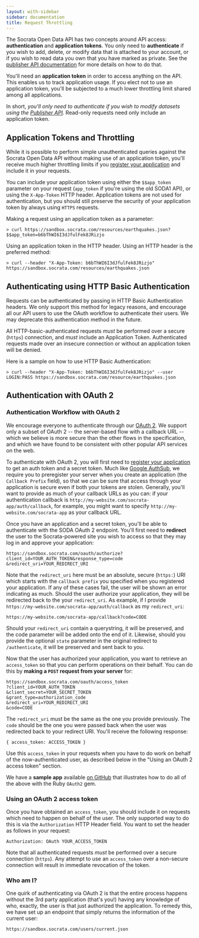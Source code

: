 ```yaml
---
layout: with-sidebar
sidebar: documentation
title: Request Throttling
---
```


The Socrata Open Data API has two concepts around API access: **authentication** and **application tokens**. You only need to **authenticate** if you wish to add, delete, or modify data that is attached to your account, or if you wish to read data you own that you have marked as private. See the [publisher API documentation](/publisher/getting-started/) for more details on how to do that.

You'll need an **application token** in order to access anything on the API. This enables us to track application usage. If you elect not to use an application token, you'll be subjected to a much lower throttling limit shared among all applications.

In short, *you'll only need to authenticate if you wish to modify datasets using the [Publisher API](/publisher/getting-started/).* Read-only requests need only include an application token.

## Application Tokens and Throttling

While it is possible to perform simple unauthenticated queries against the Socrata Open Data API without making use of an application token, you'll receive much higher throttling limits if you [register your application](http://opendata.socrata.com/profile/app_tokens) and include it in your requests.

You can include your application token using either the `$$app_token` parameter on your request (`app_token` if you're using the old SODA1 API), or using the `X-App-Token` HTTP header. Application tokens are not used for authentication, but you should still preserve the security of your application token by always using `HTTPS` requests.

Making a request using an application token as a parameter:

    > curl https://sandbox.socrata.com/resources/earthquakes.json?$$app_token=b6bThWI6I3dJfulFek8JRizjo

Using an application token in the HTTP header. Using an HTTP header is the preferred method:

    > curl --header "X-App-Token: b6bThWI6I3dJfulFek8JRizjo" https://sandbox.socrata.com/resources/earthquakes.json

## Authenticating using HTTP Basic Authentication

Requests can be authenticated by passing in HTTP Basic Authentication headers. We only support this method for legacy reasons, and encourage all our API users to use the OAuth workflow to authenticate their users. We may deprecate this authentication method in the future.

All HTTP-basic-authenticated requests *must* be performed over a secure (`https`) connection, and *must* include an Application Token. Authenticated requests made over an insecure connection or without an application token will be denied.

Here is a sample on how to use HTTP Basic Authentication:

    > curl --header "X-App-Token: b6bThWI6I3dJfulFek8JRizjo" --user LOGIN:PASS https://sandbox.socrata.com/resource/earthquakes.json

## Authentication with OAuth 2

### Authentication Workflow with OAuth 2

We encourage everyone to authenticate through our [OAuth 2](http://oauth.net/2/mechanism). We support only a subset of OAuth 2 -- the server-based flow with a callback URL -- which we believe is more secure than the other flows in the specification, and which we have found to be consistent with other popular API services on the web.

To authenticate with OAuth 2, you will first need to [register your application](http://opendata.socrata.com/profile/app_tokens) to get an auth token and a secret token. Much like [Google AuthSub](http://code.google.com/apis/gdata/docs/auth/authsub.html), we require you to preregister your server when you create an application (the `Callback Prefix` field), so that we can be sure that access through your application is secure even if both your tokens are stolen. Generally, you'll want to provide as much of your callback URLs as you can: if your authentication callback is `http://my-website.com/socrata-app/auth/callback`, for example, you might want to specify `http://my-website.com/socrata-app` as your callback URL.

Once you have an application and a secret token, you'll be able to authenticate with the SODA OAuth 2 endpoint. You'll first need to **redirect** the user to the Socrata-powered site you wish to access so that they may log in and approve your application:

    https://sandbox.socrata.com/oauth/authorize?client_id=YOUR_AUTH_TOKEN&response_type=code &redirect_uri=YOUR_REDIRECT_URI

Note that the `redirect_uri` here must be an absolute, secure (`https:`) URI which starts with the `callback prefix` you specified when you registered your application. If any of these cases fail, the user will be shown an error indicating as much. Should the user authorize your application, they will be redirected back to the your `redirect_uri`. As example, if I provide `https://my-website.com/socrata-app/auth/callback` as my `redirect_uri`:

    https://my-website.com/socrata-app/callback?code=CODE

Should your `redirect_uri` contain a querystring, it will be preserved, and the code parameter will be added onto the end of it. Likewise, should you provide the optional `state` parameter in the original redirect to `/authenticate`, it will be preserved and sent back to you.

Now that the user has authorized your application, you want to retrieve an `access_token` so that you can perform operations on their behalf. You can do this by **making a `POST` request from your server** for:

    https://sandbox.socrata.com/oauth/access_token
    ?client_id=YOUR_AUTH_TOKEN
    &client_secret=YOUR_SECRET_TOKEN
    &grant_type=authorization_code
    &redirect_uri=YOUR_REDIRECT_URI
    &code=CODE

The `redirect_uri` must be the same as the one you provide previously. The `code` should be the one you were passed back when the user was redirected back to your redirect URI. You'll receive the following response:

    { access_token: ACCESS_TOKEN }

Use this `access_token` in your requests when you have to do work on behalf of the now-authenticated user, as described below in the "Using an OAuth 2 access token" section.

We have a **sample app** available [on GitHub](https://github.com/socrata/oauth_sample_app_ruby) that illustrates how to do all of the above with the Ruby `OAuth2` gem.

### Using an OAuth 2 access token

Once you have obtained an `access_token`, you should include it on requests which need to happen on behalf of the user. The only supported way to do this is via the `Authorization` HTTP Header field. You want to set the header as follows in your request:

    Authorization: OAuth YOUR_ACCESS_TOKEN

Note that all authenticated requests *must* be performed over a secure connection (`https`). Any attempt to use an `access_token` over a non-secure connection will result in immediate revocation of the token.

### Who am I?

One quirk of authenticating via OAuth 2 is that the entire process happens without the 3rd party application (that's you!) having any knowledge of who, exactly, the user is that just authorized the application. To remedy this, we have set up an endpoint that simply returns the information of the current user:

    https://sandbox.socrata.com/users/current.json

